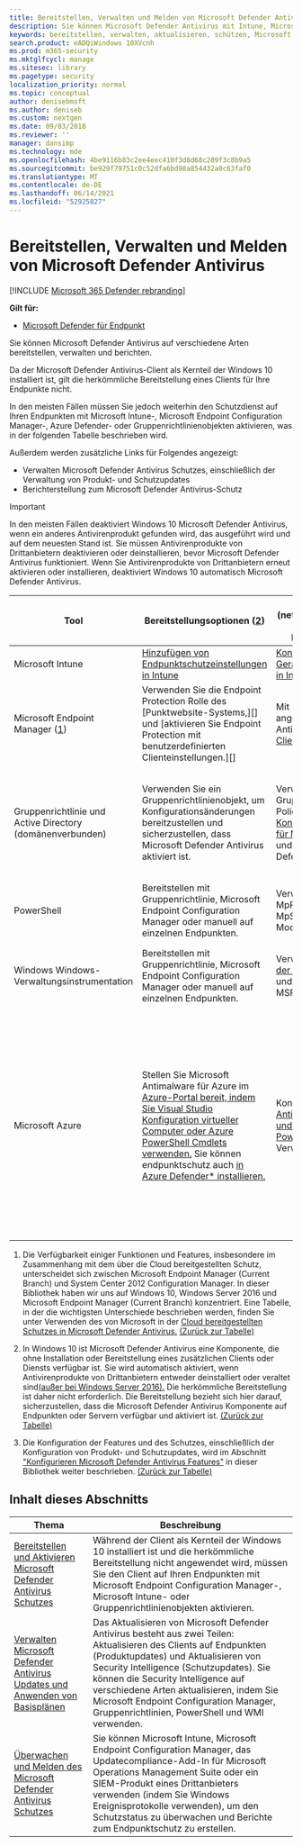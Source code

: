 ```yaml
---
title: Bereitstellen, Verwalten und Melden von Microsoft Defender Antivirus
description: Sie können Microsoft Defender Antivirus mit Intune, Microsoft Endpoint Configuration Manager, Gruppenrichtlinien, PowerShell oder WMI bereitstellen und verwalten.
keywords: bereitstellen, verwalten, aktualisieren, schützen, Microsoft Defender Antivirus
search.product: eADQiWindows 10XVcnh
ms.prod: m365-security
ms.mktglfcycl: manage
ms.sitesec: library
ms.pagetype: security
localization_priority: normal
ms.topic: conceptual
author: denisebmsft
ms.author: deniseb
ms.custom: nextgen
ms.date: 09/03/2018
ms.reviewer: ''
manager: dansimp
ms.technology: mde
ms.openlocfilehash: 4be9116b83c2ee4eec410f3d8d68c289f3c8b9a5
ms.sourcegitcommit: be929f79751c0c52dfa6bd98a854432a0c63faf0
ms.translationtype: MT
ms.contentlocale: de-DE
ms.lasthandoff: 06/14/2021
ms.locfileid: "52925827"
---
```

# <a name="deploy-manage-and-report-on-microsoft-defender-antivirus"></a>Bereitstellen, Verwalten und Melden von Microsoft Defender Antivirus

[!INCLUDE [Microsoft 365 Defender rebranding](../../includes/microsoft-defender.md)]


**Gilt für:**

- [Microsoft Defender für Endpunkt](/microsoft-365/security/defender-endpoint/)

Sie können Microsoft Defender Antivirus auf verschiedene Arten bereitstellen, verwalten und berichten.

Da der Microsoft Defender Antivirus-Client als Kernteil der Windows 10 installiert ist, gilt die herkömmliche Bereitstellung eines Clients für Ihre Endpunkte nicht.

In den meisten Fällen müssen Sie jedoch weiterhin den Schutzdienst auf Ihren Endpunkten mit Microsoft Intune-, Microsoft Endpoint Configuration Manager-, Azure Defender- oder Gruppenrichtlinienobjekten aktivieren, was in der folgenden Tabelle beschrieben wird.

Außerdem werden zusätzliche Links für Folgendes angezeigt:

- Verwalten Microsoft Defender Antivirus Schutzes, einschließlich der Verwaltung von Produkt- und Schutzupdates
- Berichterstellung zum Microsoft Defender Antivirus-Schutz

> [!IMPORTANT]
> In den meisten Fällen deaktiviert Windows 10 Microsoft Defender Antivirus, wenn ein anderes Antivirenprodukt gefunden wird, das ausgeführt wird und auf dem neuesten Stand ist. Sie müssen Antivirenprodukte von Drittanbietern deaktivieren oder deinstallieren, bevor Microsoft Defender Antivirus funktioniert. Wenn Sie Antivirenprodukte von Drittanbietern erneut aktivieren oder installieren, deaktiviert Windows 10 automatisch Microsoft Defender Antivirus.

Tool|Bereitstellungsoptionen (<a href="#fn2" id="ref2">2</a>)|Verwaltungsoptionen (netzwerkweite Konfiguration und Richtlinie oder Basisplanbereitstellung) ([3](#fn3))|Berichtsoptionen  
---|---|---|---  
Microsoft Intune|[Hinzufügen von Endpunktschutzeinstellungen in Intune](/intune/endpoint-protection-configure)|[Konfigurieren von Geräteeinschränkungseinstellungen in Intune](/intune/device-restrictions-configure)| [Verwenden der Intune-Konsole zum Verwalten von Geräten](/intune/device-management)  
Microsoft Endpoint Manager ([1](#fn1))|Verwenden Sie die Endpoint Protection Rolle des [Punktwebsite-Systems,][] und [aktivieren Sie Endpoint Protection mit benutzerdefinierten Clienteinstellungen.][]|Mit [standardmäßigen und angepassten Richtlinien für Antischadsoftware][] und [Clientverwaltung][]|Mit dem standardmäßigen [Configuration Manager Monitoring-Arbeitsbereich][] und [E-Mail-Benachrichtigungen][]  
Gruppenrichtlinie und Active Directory (domänenverbunden)|Verwenden Sie ein Gruppenrichtlinienobjekt, um Konfigurationsänderungen bereitzustellen und sicherzustellen, dass Microsoft Defender Antivirus aktiviert ist.|Verwenden von Gruppenrichtlinienobjekten (Group Policy Objects, GPOs) zum [Konfigurieren von Updateoptionen für Microsoft Defender Antivirus][] und Konfigurieren Windows Defender [Features][]|Endpunktberichte sind mit Gruppenrichtlinien nicht verfügbar. Sie können eine Liste von [Gruppenrichtlinien generieren, um festzustellen, ob Einstellungen oder Richtlinien nicht angewendet werden.][]
PowerShell|Bereitstellen mit Gruppenrichtlinie, Microsoft Endpoint Configuration Manager oder manuell auf einzelnen Endpunkten.|Verwenden Sie die Cmdlets ["Set-MpPreference"] und ["Update-MpSignature",] die im Defender-Modul verfügbar sind.|Verwenden der entsprechenden [Get-Cmdlets, die im Defender-Modul verfügbar sind][]
Windows Windows-Verwaltungsinstrumentation|Bereitstellen mit Gruppenrichtlinie, Microsoft Endpoint Configuration Manager oder manuell auf einzelnen Endpunkten.|Verwenden Sie die [Set-Methode der MSFT_MpPreference-Klasse][] und die [Update-Methode der MSFT_MpSignature-Klasse.][]|Verwenden Der [MSFT_MpComputerStatus-Klasse][] und der Get-Methode der zugeordneten Klassen im [Windows Defender WMIv2-Anbieter][]
Microsoft Azure|Stellen Sie Microsoft Antimalware für Azure im [Azure-Portal bereit, indem Sie Visual Studio Konfiguration virtueller Computer oder Azure PowerShell Cmdlets verwenden.](/azure/security/azure-security-antimalware#antimalware-deployment-scenarios) Sie können endpunktschutz auch [in Azure Defender* installieren.](/azure/security-center/security-center-install-endpoint-protection)|Konfigurieren [Microsoft Antimalware für virtuelle Computer und Clouddienste mit Azure PowerShell Cmdlets](/azure/security/azure-security-antimalware#enable-and-configure-antimalware-using-powershell-cmdlets) oder Verwenden von [Codebeispielen](https://gallery.technet.microsoft.com/Antimalware-For-Azure-5ce70efe)|Verwenden Sie [Microsoft Antimalware für virtuelle Computer und Clouddienste mit Azure PowerShell Cmdlets,](/azure/security/azure-security-antimalware#enable-and-configure-antimalware-using-powershell-cmdlets) um die Überwachung zu aktivieren. Sie können auch Nutzungsberichte in Azure Active Directory überprüfen, um verdächtige Aktivitäten zu ermitteln, einschließlich des Berichts [über möglicherweise infizierte Geräte,][] und ein SIEM-Tool konfigurieren, um [über Microsoft Defender Antivirus Ereignisse][] zu berichten und dieses Tool als App in AAD hinzuzufügen.

1. <span id="fn1" />Die Verfügbarkeit einiger Funktionen und Features, insbesondere im Zusammenhang mit dem über die Cloud bereitgestellten Schutz, unterscheidet sich zwischen Microsoft Endpoint Manager (Current Branch) und System Center 2012 Configuration Manager. In dieser Bibliothek haben wir uns auf Windows 10, Windows Server 2016 und Microsoft Endpoint Manager (Current Branch) konzentriert. Eine Tabelle, in der die wichtigsten Unterschiede beschrieben werden, finden Sie unter Verwenden des von Microsoft in der [Cloud bereitgestellten Schutzes in Microsoft Defender Antivirus.](cloud-protection-microsoft-defender-antivirus.md) [(Zurück zur Tabelle)](#ref2)
  
2.  <span id="fn2" />In Windows 10 ist Microsoft Defender Antivirus eine Komponente, die ohne Installation oder Bereitstellung eines zusätzlichen Clients oder Diensts verfügbar ist. Sie wird automatisch aktiviert, wenn Antivirenprodukte von Drittanbietern entweder deinstalliert oder veraltet sind[(außer bei Windows Server 2016).](microsoft-defender-antivirus-on-windows-server.md) Die herkömmliche Bereitstellung ist daher nicht erforderlich. Die Bereitstellung bezieht sich hier darauf, sicherzustellen, dass die Microsoft Defender Antivirus Komponente auf Endpunkten oder Servern verfügbar und aktiviert ist. [(Zurück zur Tabelle)](#ref2)

3. <span id="fn3" />Die Konfiguration der Features und des Schutzes, einschließlich der Konfiguration von Produkt- und Schutzupdates, wird im Abschnitt ["Konfigurieren Microsoft Defender Antivirus Features"](configure-notifications-microsoft-defender-antivirus.md) in dieser Bibliothek weiter beschrieben. [(Zurück zur Tabelle)](#ref2)

[Endpoint Protection Rolle des Point-Site-Systems]: /configmgr/protect/deploy-use/endpoint-protection-site-role
[Standardmäßige und angepasste Antischadsoftwarerichtlinien]:  /configmgr/protect/deploy-use/endpoint-antimalware-policies
[Clientverwaltung]:  /configmgr/core/clients/manage/manage-clients
[Aktivieren Endpoint Protection mit benutzerdefinierten Clienteinstellungen]:  /configmgr/protect/deploy-use/endpoint-protection-configure-client
[Configuration Manager Monitoring Workspace]:  /configmgr/protect/deploy-use/monitor-endpoint-protection
[E-Mail-Benachrichtigungen]:  /configmgr/protect/deploy-use/endpoint-configure-alerts
[Deploy the Microsoft Intune client to endpoints]: /intune/deploy-use/help-secure-windows-pcs-with-endpoint-protection-for-microsoft-intune
[custom Intune policy]:  /intune/deploy-use/help-secure-windows-pcs-with-endpoint-protection-for-microsoft-intune#configure-microsoft-intune-endpoint-protection
 [custom Intune policy]:  /intune/deploy-use/help-secure-windows-pcs-with-endpoint-protection-for-microsoft-intune#configure-microsoft-intune-endpoint-protection 
[manage tasks]: /intune/deploy-use/help-secure-windows-pcs-with-endpoint-protection-for-microsoft-intune#choose-management-tasks-for-endpoint-protection
[Monitor endpoint protection in the Microsoft Intune administration console]: /intune/deploy-use/help-secure-windows-pcs-with-endpoint-protection-for-microsoft-intune#monitor-endpoint-protection
[Set-Methode der MSFT_MpPreference-Klasse]:  /previous-versions/windows/desktop/defender/set-msft-mppreference
[Update-Methode der MSFT_MpSignature-Klasse]:  /previous-versions/windows/desktop/defender/set-msft-mppreference
[MSFT_MpComputerStatus]:  /previous-versions/windows/desktop/defender/msft-mpcomputerstatus
[Windows Defender WMIv2-Anbieter]: /previous-versions/windows/desktop/defender/windows-defender-wmiv2-apis-portal
[Set-MpPreference]:  https://technet.microsoft.com/itpro/powershell/windows/defender/set-mppreference.md
[Update-MpSignature]: /powershell/module/defender/update-mpsignature
[Get- Cmdlets, die im Defender-Modul verfügbar sind]: /powershell/module/defender/
[Konfigurieren von Updateoptionen für Microsoft Defender Antivirus]: manage-updates-baselines-microsoft-defender-antivirus.md
[Konfigurieren Windows Defender Features]: configure-microsoft-defender-antivirus-features.md
[Gruppenrichtlinien, um zu bestimmen, ob Einstellungen oder Richtlinien nicht angewendet werden]: /previous-versions/windows/it-pro/windows-server-2008-R2-and-2008/cc771389(v=ws.11)
[Möglicherweise infizierte Geräte]: /azure/active-directory/active-directory-reporting-sign-ins-from-possibly-infected-devices
[Microsoft Defender Antivirus-Ereignisse]: troubleshoot-microsoft-defender-antivirus.md

## <a name="in-this-section"></a>Inhalt dieses Abschnitts

Thema | Beschreibung
---|---
[Bereitstellen und Aktivieren Microsoft Defender Antivirus Schutzes](deploy-microsoft-defender-antivirus.md) | Während der Client als Kernteil der Windows 10 installiert ist und die herkömmliche Bereitstellung nicht angewendet wird, müssen Sie den Client auf Ihren Endpunkten mit Microsoft Endpoint Configuration Manager-, Microsoft Intune- oder Gruppenrichtlinienobjekten aktivieren. 
[Verwalten Microsoft Defender Antivirus Updates und Anwenden von Basisplänen](manage-updates-baselines-microsoft-defender-antivirus.md) | Das Aktualisieren von Microsoft Defender Antivirus besteht aus zwei Teilen: Aktualisieren des Clients auf Endpunkten (Produktupdates) und Aktualisieren von Security Intelligence (Schutzupdates). Sie können die Security Intelligence auf verschiedene Arten aktualisieren, indem Sie Microsoft Endpoint Configuration Manager, Gruppenrichtlinien, PowerShell und WMI verwenden.
[Überwachen und Melden des Microsoft Defender Antivirus Schutzes](report-monitor-microsoft-defender-antivirus.md) | Sie können Microsoft Intune, Microsoft Endpoint Configuration Manager, das Updatecompliance-Add-In für Microsoft Operations Management Suite oder ein SIEM-Produkt eines Drittanbieters verwenden (indem Sie Windows Ereignisprotokolle verwenden), um den Schutzstatus zu überwachen und Berichte zum Endpunktschutz zu erstellen.